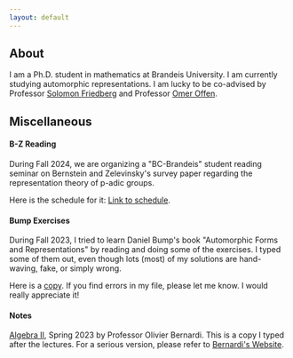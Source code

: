 ```yaml
---
layout: default
---
```





## About

I am a Ph.D. student in mathematics at Brandeis University. I am currently studying automorphic representations. I am lucky to be co-advised by Professor [Solomon Friedberg](https://sites.google.com/bc.edu/solomon-friedberg/) and Professor [Omer Offen](https://sites.google.com/brandeis.edu/offen/home).

## Miscellaneous

#### B-Z Reading
During Fall 2024, we are organizing a "BC-Brandeis" student reading seminar on Bernstein and Zelevinsky's survey paper regarding the representation theory of p-adic groups. 

Here is the schedule for it: [Link to schedule](./bzf2024.html).

#### Bump Exercises
During Fall 2023, I tried to learn Daniel Bump's book "Automorphic Forms and Representations" by reading and doing some of the exercises. I typed some of them out, even though lots (most) of my solutions are hand-waving, fake, or simply wrong. 

Here is a [copy](./docs/Exercise.pdf). If you find errors in my file, please let me know. I would really appreciate it!

#### Notes
[Algebra II](./docs/Algebra2notes.pdf), Spring 2023 by Professor Olivier Bernardi. This is a copy I typed after the lectures. For a serious version, please refer to [Bernardi's Website](https://sites.google.com/brandeis.edu/bernardi/teaching).
